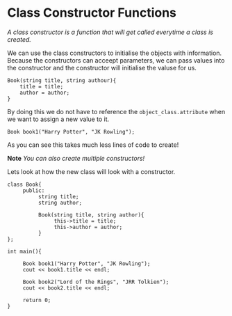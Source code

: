 # Class Constructor Functions #

*A class constructor is a function that will get called everytime a class is created.*

We can use the class constructors to initialise the objects with information.  Because the constructors can acceept parameters, we can pass values into the constructor and the constructor will initialise the valuse for us.

```
Book(string title, string authour){
    title = title;
    author = author;
}
```

By doing this we do not have to reference the `object_class.attribute` when we want to assign a new value to it.

```
Book book1("Harry Potter", "JK Rowling");
```
As you can see this takes much less lines of code to create!

**Note**
*You can also create multiple constructors!*

Lets look at how the new class will look with a constructor.

```
class Book{
     public:
          string title;
          string author;

          Book(string title, string author){
               this->title = title;
               this->author = author;
          }
};

int main(){

     Book book1("Harry Potter", "JK Rowling");
     cout << book1.title << endl;

     Book book2("Lord of the Rings", "JRR Tolkien");
     cout << book2.title << endl;

     return 0;
}
```
